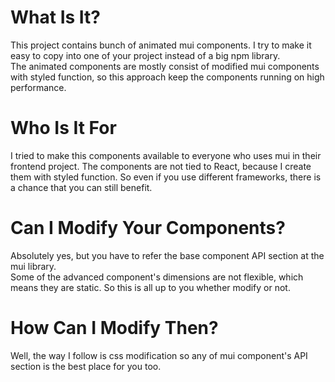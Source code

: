 # What Is It?

This project contains bunch of animated mui components. I try to make it easy to copy into one of your project instead of a big npm library.  
The animated components are mostly consist of modified mui components with styled function, so this approach keep the components running on high performance.

# Who Is It For

I tried to make this components available to everyone who uses mui in their frontend project. The components are not tied to React, because I create them with styled function. So even if you use different frameworks, there is a chance that you can still benefit.

# Can I Modify Your Components?

Absolutely yes, but you have to refer the base component API section at the mui library.  
Some of the advanced component's dimensions are not flexible, which means they are static. So this is all up to you whether modify or not.

# How Can I Modify Then?

Well, the way I follow is css modification so any of mui component's API section is the best place for you too.
